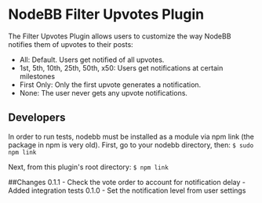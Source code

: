 # NodeBB Filter Upvotes Plugin

The Filter Upvotes Plugin allows users to customize the way NodeBB notifies them of
upvotes to their posts:

 - All: Default. Users get notified of all upvotes.
 - 1st, 5th, 10th, 25th, 50th, x50: Users get notifications at certain milestones
 - First Only: Only the first upvote generates a notification.
 - None: The user never gets any upvote notifications.

## Developers
In order to run tests, nodebb must be installed as a module via npm link (the package in npm is very old).
First, go to your nodebb directory, then:
`$ sudo npm link`

Next, from this plugin's root directory:
`$ npm link`

##Changes
    0.1.1
     - Check the vote order to account for notification delay
     - Added integration tests
    0.1.0
     - Set the notification level from user settings
